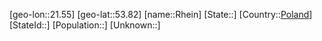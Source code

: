 ﻿---
location: [53.82,21.55]
type: City
tags:
- geo/City


SpocWebEntityId: 33728
isDeleted: false
confidential: public

---
[geo-lon::21.55]
[geo-lat::53.82]
[name::Rhein]
[State::]
[Country::[Poland](geo/Continent/Europe/Poland.md)]
[StateId::]
[Population::]
[Unknown::]

